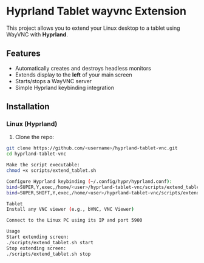 # Hyprland Tablet wayvnc Extension

This project allows you to extend your Linux desktop to a tablet using WayVNC with **Hyprland**.

## Features
- Automatically creates and destroys headless monitors
- Extends display to the **left** of your main screen
- Starts/stops a WayVNC server
- Simple Hyprland keybinding integration

## Installation

### Linux (Hyprland)
1. Clone the repo:
```bash
git clone https://github.com/<username>/hyprland-tablet-vnc.git
cd hyprland-tablet-vnc

Make the script executable:
chmod +x scripts/extend_tablet.sh

Configure Hyprland keybinding (~/.config/hypr/hyprland.conf):
bind=SUPER,Y,exec,/home/<user>/hyprland-tablet-vnc/scripts/extend_tablet.sh start
bind=SUPER,SHIFT,Y,exec,/home/<user>/hyprland-tablet-vnc/scripts/extend_tablet.sh stop

Tablet
Install any VNC viewer (e.g., bVNC, VNC Viewer)

Connect to the Linux PC using its IP and port 5900

Usage
Start extending screen:
./scripts/extend_tablet.sh start
Stop extending screen:
./scripts/extend_tablet.sh stop
